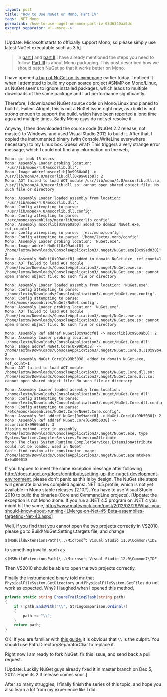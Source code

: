 ```yaml
---
layout: post
title: "How to Use NuGet on Mono, Part IV"
tags: .NET Mono
permalink: /how-to-use-nuget-on-mono-part-iv-65d6349aa5dc
excerpt_separator: <!--more-->
---
```

[Update: Microsoft starts to officially support Mono, so please simply use latest NuGet executable such as 3.5]

> In [part I](/how-to-use-nuget-on-mono-part-i-8d2cd63bd1e0) and [part II](/how-to-use-nuget-on-mono-part-ii-1e71e55757bd) I have already mentioned the steps you need to follow. [Part III](/how-to-use-nuget-on-mono-part-iii-bc1d14e79db4) is about Mono packaging. This post described how we should patch NuGet so that it works better on Mono.

I have opened [a bug of NuGet on its homepage](http://nuget.codeplex.com/workitem/3007) earlier today. I noticed it when I attempted to build my open source project #SNMP on Mono/Linux, as NuGet seems to ignore installed packages, which leads to multiple downloads of the same package and hurt performance significantly.
<!--more-->

Therefore, I downloaded NuGet source code on Mono/Linux and planed to build it. Failed. Alright, this is not a NuGet issue right now, as xbuild is not strong enough to support the build, which have been reported a long time ago and multiple times. Sadly Mono guys do not yet resolve it.

Anyway, I then downloaded the source code (NuGet 2.2 release, not master) to Windows, and used Visual Studio 2012 to build it. After that, I copied the instrumented binary (with Console.WriteLine everywhere necessary) to my Linux box. Guess what? This triggers a very strange error message, which I could not find any information on the web,

```
Mono: gc took 15 usecs
Mono: Assembly Loader probing location: '/usr/lib/mono/4.0/mscorlib.dll'.
Mono: Image addref mscorlib[0x9960ab0] -> /usr/lib/mono/4.0/mscorlib.dll[0x99601b8]: 2
Mono: AOT failed to load AOT module /usr/lib/mono/4.0/mscorlib.dll.so: /usr/lib/mono/4.0/mscorlib.dll.so: cannot open shared object file: No such file or directory

Mono: Assembly Loader loaded assembly from location: '/usr/lib/mono/4.0/mscorlib.dll'.
Mono: Config attempting to parse: '/usr/lib/mono/4.0/mscorlib.dll.config'.
Mono: Config attempting to parse: '/etc/mono/assemblies/mscorlib/mscorlib.config'.
Mono: Assembly mscorlib[0x9960ab0] added to domain NuGet.exe, ref_count=1
Mono: Config attempting to parse: '/etc/mono/config'.
Mono: Config attempting to parse: '/home/lextm/.mono/config'.
Mono: Assembly Loader probing location: 'NuGet.exe'.
Mono: Image addref NuGet[0x99adcf8] -> /home/lextm/Downloads/ConsoleApplication3/.nuget/NuGet.exe[0x99ad030]: 2
Mono: Assembly NuGet[0x99adcf8] added to domain NuGet.exe, ref_count=1
Mono: AOT failed to load AOT module /home/lextm/Downloads/ConsoleApplication3/.nuget/NuGet.exe.so: /home/lextm/Downloads/ConsoleApplication3/.nuget/NuGet.exe.so: cannot open shared object file: No such file or directory

Mono: Assembly Loader loaded assembly from location: 'NuGet.exe'.
Mono: Config attempting to parse: '/home/lextm/Downloads/ConsoleApplication3/.nuget/NuGet.exe.config'.
Mono: Config attempting to parse: '/etc/mono/assemblies/NuGet/NuGet.config'.
Mono: Assembly Loader probing location: 'NuGet.exe'.
Mono: AOT failed to load AOT module /home/lextm/Downloads/ConsoleApplication3/.nuget/NuGet.exe.so: /home/lextm/Downloads/ConsoleApplication3/.nuget/NuGet.exe.so: cannot open shared object file: No such file or directory

Mono: Assembly Ref addref NuGet[0x99adcf8] -> mscorlib[0x9960ab0]: 2
Mono: Assembly Loader probing location: '/home/lextm/Downloads/ConsoleApplication3/.nuget/NuGet.Core.dll'.
Mono: Image addref NuGet.Core[0x99b5038] -> /home/lextm/Downloads/ConsoleApplication3/.nuget/NuGet.Core.dll[0x99b4708]: 2
Mono: Assembly NuGet.Core[0x99b5038] added to domain NuGet.exe, ref_count=1
Mono: AOT failed to load AOT module /home/lextm/Downloads/ConsoleApplication3/.nuget/NuGet.Core.dll.so: /home/lextm/Downloads/ConsoleApplication3/.nuget/NuGet.Core.dll.so: cannot open shared object file: No such file or directory

Mono: Assembly Loader loaded assembly from location: '/home/lextm/Downloads/ConsoleApplication3/.nuget/NuGet.Core.dll'.
Mono: Config attempting to parse: '/home/lextm/Downloads/ConsoleApplication3/.nuget/NuGet.Core.dll.config'.
Mono: Config attempting to parse: '/etc/mono/assemblies/NuGet.Core/NuGet.Core.config'.
Mono: Assembly Ref addref NuGet[0x99adcf8] -> NuGet.Core[0x99b5038]: 2
Mono: Assembly Ref addref NuGet.Core[0x99b5038] -> mscorlib[0x9960ab0]: 3
Missing method .ctor in assembly /home/lextm/Downloads/ConsoleApplication3/.nuget/NuGet.exe, type System.Runtime.CompilerServices.ExtensionAttribute
Mono: The class System.Runtime.CompilerServices.ExtensionAttribute could not be loaded, used in NuGet
Can't find custom attr constructor image: /home/lextm/Downloads/ConsoleApplication3/.nuget/NuGet.exe mtoken: 0x0a000018
```

If you happen to meet the same exception message after following http://docs.nuget.org/docs/contribute/setting-up-the-nuget-development-environment, please don't panic as this is by design. The NuGet site steps will generate binaries compiled against .NET 4.5 profile, which is not yet available in Mono stable releases (2.10.*). You have to use Visual Studio 2010 to build the binaries (Core and CommandLine projects).
[Update: the exception is not Mono alone. If you run a .NET 4.5 program on .NET 4 you might hit the same, http://www.mattwrock.com/post/2012/02/29/What-you-should-know-about-running-ILMerge-on-Net-45-Beta-assemblies-targeting-Net-40.aspx]

Well, if you find that you cannot open the two projects correctly in VS2010, please go to Build\NuGet.Settings.targets file, and change

```
$(MSBuildExtensionsPath)\..\Microsoft Visual Studio 11.0\Common7\IDE
```

to something invalid, such as

```
$(MSBuildExtensionsPath)\..\Microsoft Visual Studio 12.0\Common7\IDE
```

Then VS2010 should be able to open the two projects correctly.

Finally the instrumented binary told me that `PhysicalFileSystem.GetDirectory` and `PhysicalFileSystem.GetFiles` do not work as expected. Why? I laughed when I opened this method,

``` csharp
private static string EnsureTrailingSlash(string path)
{
    if (!path.EndsWith("\\", StringComparison.Ordinal))
    {
        path += "\\";
    }
    return path;
}
```

OK. If you are familiar with [this guide](http://www.mono-project.com/Guidelines:Application_Portability), it is obvious that `\\` is the culprit. You should use Path.DirectorySeparatorChar to replace it.

Right now I am ready to fork NuGet, fix this issue, and send back a pull request.

[Update: Luckily NuGet guys already fixed it in master branch on Dec 5, 2012. Hope its 2.3 release comes soon.]

After so many struggles, I finally finish the series of this topic, and hope you also learn a lot from my experience like I did.
